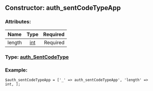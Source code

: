 ## Constructor: auth\_sentCodeTypeApp  

### Attributes:

| Name     |    Type       | Required |
|----------|:-------------:|---------:|
|length|[int](../types/int.md) | Required|



### Type: [auth\_SentCodeType](../types/auth_SentCodeType.md)


### Example:

```
$auth_sentCodeTypeApp = ['_' => auth_sentCodeTypeApp', 'length' => int, ];
```